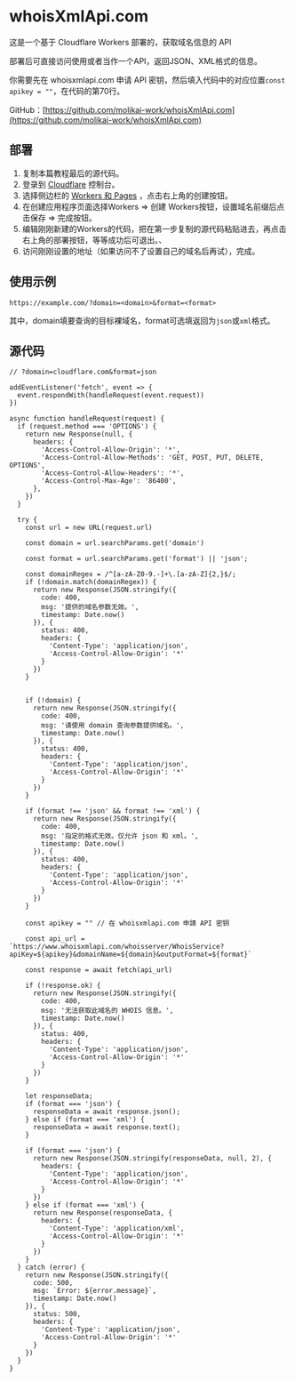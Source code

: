 # whoisXmlApi.com

这是一个基于 Cloudflare Workers 部署的，获取域名信息的 API

部署后可直接访问使用或者当作一个API，返回JSON、XML格式的信息。

你需要先在 whoisxmlapi.com 申请 API 密钥，然后填入代码中的对应位置`const apikey = ""`，在代码的第70行。

GitHub：[https://github.com/molikai-work/whoisXmlApi.com](https://github.com/molikai-work/whoisXmlApi.com)

## 部署
1. 复制本篇教程最后的源代码。
2. 登录到 [Cloudflare](https://dash.cloudflare.com/) 控制台。
3. 选择侧边栏的 [Workers 和 Pages](https://dash.cloudflare.com/?to=/:account/workers-and-pages) ，点击右上角的创建按钮。
4. 在创建应用程序页面选择Workers => 创建 Workers按钮，设置域名前缀后点击保存 => 完成按钮。
5. 编辑刚刚新建的Workers的代码，把在第一步复制的源代码粘贴进去，再点击右上角的部署按钮，等等成功后可退出。、
6. 访问刚刚设置的地址（如果访问不了设置自己的域名后再试），完成。

## 使用示例
```
https://example.com/?domain=<domain>&format=<format>
```

其中，domain填要查询的目标裸域名，format可选填返回为`json`或`xml`格式。

## 源代码
```
// ?domain=cloudflare.com&format=json

addEventListener('fetch', event => {
  event.respondWith(handleRequest(event.request))
})

async function handleRequest(request) {
  if (request.method === 'OPTIONS') {
    return new Response(null, {
      headers: {
        'Access-Control-Allow-Origin': '*',
        'Access-Control-Allow-Methods': 'GET, POST, PUT, DELETE, OPTIONS',
        'Access-Control-Allow-Headers': '*',
        'Access-Control-Max-Age': '86400',
      },
    })
  }

  try {
    const url = new URL(request.url)

    const domain = url.searchParams.get('domain')

    const format = url.searchParams.get('format') || 'json';

    const domainRegex = /^[a-zA-Z0-9.-]+\.[a-zA-Z]{2,}$/;
    if (!domain.match(domainRegex)) {
      return new Response(JSON.stringify({
        code: 400,
        msg: '提供的域名参数无效。',
        timestamp: Date.now()
      }), {
        status: 400,
        headers: {
          'Content-Type': 'application/json',
          'Access-Control-Allow-Origin': '*'
        }
      })
    }


    if (!domain) {
      return new Response(JSON.stringify({
        code: 400,
        msg: '请使用 domain 查询参数提供域名。',
        timestamp: Date.now()
      }), {
        status: 400,
        headers: {
          'Content-Type': 'application/json',
          'Access-Control-Allow-Origin': '*'
        }
      })
    }

    if (format !== 'json' && format !== 'xml') {
      return new Response(JSON.stringify({
        code: 400,
        msg: '指定的格式无效。仅允许 json 和 xml。',
        timestamp: Date.now()
      }), {
        status: 400,
        headers: {
          'Content-Type': 'application/json',
          'Access-Control-Allow-Origin': '*'
        }
      })
    }

    const apikey = "" // 在 whoisxmlapi.com 申請 API 密钥

    const api_url = `https://www.whoisxmlapi.com/whoisserver/WhoisService?apiKey=${apikey}&domainName=${domain}&outputFormat=${format}`

    const response = await fetch(api_url)

    if (!response.ok) {
      return new Response(JSON.stringify({
        code: 400,
        msg: '无法获取此域名的 WHOIS 信息。',
        timestamp: Date.now()
      }), {
        status: 400,
        headers: {
          'Content-Type': 'application/json',
          'Access-Control-Allow-Origin': '*'
        }
      })
    }

    let responseData;
    if (format === 'json') {
      responseData = await response.json();
    } else if (format === 'xml') {
      responseData = await response.text();
    }

    if (format === 'json') {
      return new Response(JSON.stringify(responseData, null, 2), {
        headers: {
          'Content-Type': 'application/json',
          'Access-Control-Allow-Origin': '*'
        }
      })
    } else if (format === 'xml') {
      return new Response(responseData, {
        headers: {
          'Content-Type': 'application/xml',
          'Access-Control-Allow-Origin': '*'
        }
      })
    }
  } catch (error) {
    return new Response(JSON.stringify({
      code: 500,
      msg: `Error: ${error.message}`,
      timestamp: Date.now()
    }), {
      status: 500,
      headers: {
        'Content-Type': 'application/json',
        'Access-Control-Allow-Origin': '*'
      }
    })
  }
}
```
